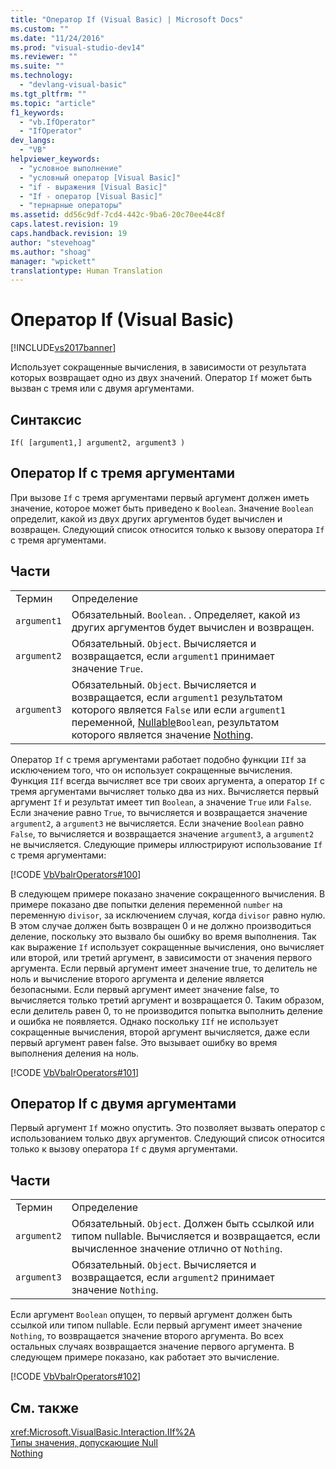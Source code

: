 ```yaml
---
title: "Оператор If (Visual Basic) | Microsoft Docs"
ms.custom: ""
ms.date: "11/24/2016"
ms.prod: "visual-studio-dev14"
ms.reviewer: ""
ms.suite: ""
ms.technology: 
  - "devlang-visual-basic"
ms.tgt_pltfrm: ""
ms.topic: "article"
f1_keywords: 
  - "vb.IfOperator"
  - "IfOperator"
dev_langs: 
  - "VB"
helpviewer_keywords: 
  - "условное выполнение"
  - "условный оператор [Visual Basic]"
  - "if - выражения [Visual Basic]"
  - "If - оператор [Visual Basic]"
  - "тернарные операторы"
ms.assetid: dd56c9df-7cd4-442c-9ba6-20c70ee44c8f
caps.latest.revision: 19
caps.handback.revision: 19
author: "stevehoag"
ms.author: "shoag"
manager: "wpickett"
translationtype: Human Translation
---
```

# Оператор If (Visual Basic)
[!INCLUDE[vs2017banner](../../../csharp/includes/vs2017banner.md)]

Использует сокращенные вычисления, в зависимости от результата которых возвращает одно из двух значений.  Оператор `If` может быть вызван с тремя или с двумя аргументами.  
  
## Синтаксис  
  
```  
If( [argument1,] argument2, argument3 )  
```  
  
## Оператор If с тремя аргументами  
 При вызове `If` с тремя аргументами первый аргумент должен иметь значение, которое может быть приведено к `Boolean`.  Значение `Boolean` определит, какой из двух других аргументов будет вычислен и возвращен.  Следующий список относится только к вызову оператора `If` с тремя аргументами.  
  
## Части  
  
|||  
|-|-|  
|Термин|Определение|  
|`argument1`|Обязательный.  `Boolean`.  . Определяет, какой из других аргументов будет вычислен и возвращен.|  
|`argument2`|Обязательный.  `Object`.  Вычисляется и возвращается, если `argument1` принимает значение `True`.|  
|`argument3`|Обязательный.  `Object`.  Вычисляется и возвращается, если `argument1` результатом которого является `False` или если `argument1` переменной, [Nullable](../../../visual-basic/programming-guide/language-features/data-types/nullable-value-types.md)`Boolean`, результатом которого является значение [Nothing](../../../visual-basic/language-reference/nothing.md).|  
  
 Оператор `If` с тремя аргументами работает подобно функции `IIf` за исключением того, что он использует сокращенные вычисления.  Функция `IIf` всегда вычисляет все три своих аргумента, а оператор `If` с тремя аргументами вычисляет только два из них.  Вычисляется первый аргумент `If` и результат имеет тип `Boolean`, а значение `True` или `False`.  Если значение равно `True`, то вычисляется и возвращается значение `argument2`, а `argument3` не вычисляется.  Если значение `Boolean` равно `False`, то вычисляется и возвращается значение `argument3`, а `argument2` не вычисляется.  Следующие примеры иллюстрируют использование `If` с тремя аргументами:  
  
 [!CODE [VbVbalrOperators#100](../CodeSnippet/VS_Snippets_VBCSharp/VbVbalrOperators#100)]  
  
 В следующем примере показано значение сокращенного вычисления.  В примере показано две попытки деления переменной `number` на переменную `divisor`, за исключением случая, когда `divisor` равно нулю.  В этом случае должен быть возвращен 0 и не должно производиться деление, поскольку это вызвало бы ошибку во время выполнения.  Так как выражение `If` использует сокращенные вычисления, оно вычисляет или второй, или третий аргумент, в зависимости от значения первого аргумента.  Если первый аргумент имеет значение true, то делитель не ноль и вычисление второго аргумента и деление является безопасными.  Если первый аргумент имеет значение false, то вычисляется только третий аргумент и возвращается 0.  Таким образом, если делитель равен 0, то не производится попытка выполнить деление и ошибка не появляется.  Однако поскольку `IIf` не использует сокращенные вычисления, второй аргумент вычисляется, даже если первый аргумент равен false.  Это вызывает ошибку во время выполнения деления на ноль.  
  
 [!CODE [VbVbalrOperators#101](../CodeSnippet/VS_Snippets_VBCSharp/VbVbalrOperators#101)]  
  
## Оператор If с двумя аргументами  
 Первый аргумент `If` можно опустить.  Это позволяет вызвать оператор с использованием только двух аргументов.  Следующий список относится только к вызову оператора `If` с двумя аргументами.  
  
## Части  
  
|||  
|-|-|  
|Термин|Определение|  
|`argument2`|Обязательный.  `Object`.  Должен быть ссылкой или типом nullable.  Вычисляется и возвращается, если вычисленное значение отлично от `Nothing`.|  
|`argument3`|Обязательный.  `Object`.  Вычисляется и возвращается, если `argument2` принимает значение `Nothing`.|  
  
 Если аргумент `Boolean` опущен, то первый аргумент должен быть ссылкой или типом nullable.  Если первый аргумент имеет значение `Nothing`, то возвращается значение второго аргумента.  Во всех остальных случаях возвращается значение первого аргумента.  В следующем примере показано, как работает это вычисление.  
  
 [!CODE [VbVbalrOperators#102](../CodeSnippet/VS_Snippets_VBCSharp/VbVbalrOperators#102)]  
  
## См. также  
 <xref:Microsoft.VisualBasic.Interaction.IIf%2A>   
 [Типы значения, допускающие Null](../../../visual-basic/programming-guide/language-features/data-types/nullable-value-types.md)   
 [Nothing](../../../visual-basic/language-reference/nothing.md)